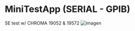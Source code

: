 # MiniTestApp (SERIAL - GPIB)
 SE test w/ CHROMA 19052 & 19572
![imagen](https://github.com/rnt-code/MiniTestApp-serial-gpib-/assets/51080618/1efb2636-2e35-4f8a-b029-3fe8298d2da4)
